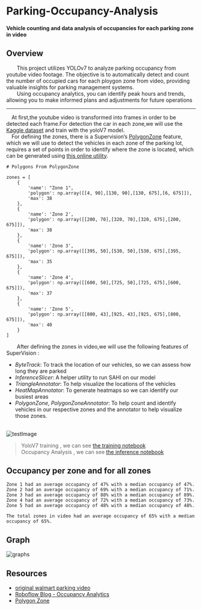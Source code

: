 # Parking-Occupancy-Analysis
#### Vehicle counting and data analysis of occupancies for each parking zone in video

## Overview

&emsp;&emsp;This project utilizes YOLOv7 to analyze parking occupancy from youtube video footage. The objective is to automatically detect and count the number of occupied cars for each ploygon zone from video, providing valuable insights for parking management systems.<br/>
&emsp;&emsp;Using occupancy analytics, you can identify peak hours and trends, allowing you to make informed plans and adjustments for future operations

<hr/>

&emsp;At first,the youtube video is transformed into frames in order to be detected each frame.For detection the car in each zone,we will use the [Kaggle dataset](https://www.kaggle.com/datasets/braunge/aerial-view-car-detection-for-yolov5) and train with the yoloV7 model. 
<br/>
&emsp;For defining the zones, there is a Supervision’s [PolygonZone](https://supervision.roboflow.com/detection/tools/polygon_zone/?ref=blog.roboflow.com#polygonzone) feature, which we will use to detect the vehicles in each zone of the parking lot, requires a set of points in order to identify where the zone is located, which can be generated using [this online utility](https://supervision.roboflow.com/detection/tools/polygon_zone/?ref=blog.roboflow.com#polygonzone).


```
# Polygons From PolygonZone

zones = [
    {
        'name': "Zone 1",
        'polygon': np.array([[4, 90],[130, 90],[130, 675],[6, 675]]),
        'max': 38
    },
    {
        'name': 'Zone 2',
        'polygon': np.array([[200, 70],[320, 70],[320, 675],[200, 675]]),
        'max': 38
    },
    {
        'name': 'Zone 3',
        'polygon': np.array([[395, 50],[530, 50],[530, 675],[395, 675]]),
        'max': 35
    },
    {
        'name': 'Zone 4',
        'polygon': np.array([[600, 50],[725, 50],[725, 675],[600, 675]]),
        'max': 37
    },
    {
        'name': 'Zone 5',
        'polygon': np.array([[800, 43],[925, 43],[925, 675],[800, 675]]),
        'max': 40
    }
]
```
&emsp;&emsp;After defining the zones in video,we will use the following features of SuperVision : 
  - *ByteTrack*: To track the location of our vehicles, so we can assess how long they are parked
  - *InferenceSlicer*: A helper utility to run SAHI on our model
  - *TriangleAnnotator*: To help visualize the locations of the vehicles
  - *HeatMapAnnotator*: To generate heatmaps so we can identify our busiest areas
  - *PolygonZone*, *PolygonZoneAnnotator*: To help count and identify vehicles in our respective zones and the annotator to help visualize those zones.
<br /><br />

![testImage](https://github.com/KyawHtetLinn/Parking-Occupancy-Analysis/assets/70162137/9ded4b65-663f-4f16-82b6-61065e6e95fa)

> YoloV7 training , we can see [the training notebook]()<br/>
> Occupancy Analysis , we can see [the inference notebook]()

## Occupancy per zone and for all zones
```
Zone 1 had an average occupancy of 47% with a median occupancy of 47%.
Zone 2 had an average occupancy of 69% with a median occupancy of 71%.
Zone 3 had an average occupancy of 88% with a median occupancy of 89%.
Zone 4 had an average occupancy of 72% with a median occupancy of 73%.
Zone 5 had an average occupancy of 48% with a median occupancy of 48%.

The total zones in video had an average occupancy of 65% with a median occupancy of 65%.
```
## Graph 



![graphs](https://github.com/KyawHtetLinn/Parking-Occupancy-Analysis/assets/70162137/8e4b3485-f7bb-4b92-bb34-62b0e0cc5276)


## Resources

- [original walmart parking video](https://youtu.be/hBLC718adwg?si=vHdTgq4_wZAG-bdv)
- [Roboflow Blog - Occupancy Analytics](https://blog.roboflow.com/occupancy-analytics/#total-occupancy)
- [Polygon Zone](https://supervision.roboflow.com/detection/tools/polygon_zone/?ref=blog.roboflow.com#polygonzone)
